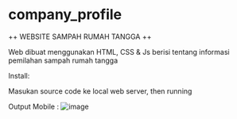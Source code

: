 # company_profile

++ WEBSITE SAMPAH RUMAH TANGGA ++

Web dibuat menggunakan HTML, CSS & Js berisi tentang informasi pemilahan sampah rumah tangga

Install:

Masukan source code ke local web server, then running

Output
Mobile : ![image](https://github.com/user-attachments/assets/5cc67ed3-98d8-4b06-9b00-99524465d77d)


